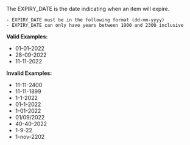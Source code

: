 <!-- markdownlint-disable-file first-line-h1 -->
The EXPIRY_DATE is the date indicating when an item will expire.

```info
- EXPIRY_DATE must be in the following format (dd-mm-yyyy)
- EXPIRY_DATE can only have years between 1900 and 2300 inclusive
```

**Valid Examples:**

* 01-01-2022
* 28-09-2022
* 11-11-2022

**Invalid Examples:**

* 11-11-2400
* 11-11-1899
* 1-1-2022
* 01-1-2022
* 1-01-2022
* 01/09/2022
* 40-40-2022
* 1-9-22
* 1-nov-2202
